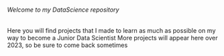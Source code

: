 ###### Welcome to my DataScience repository
Here you will find projects that I made to learn as much as possible on my way to become a Junior Data Scientist
More projects will appear here over 2023, so be sure to come back sometimes

